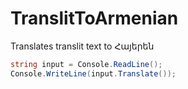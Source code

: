 # TranslitToArmenian
Translates translit text to Հայերեն

``` C#
string input = Console.ReadLine();
Console.WriteLine(input.Translate());
```
